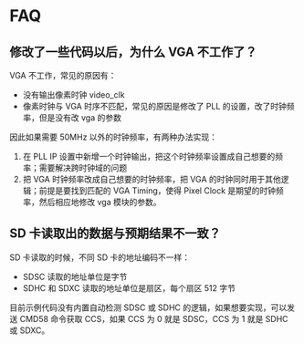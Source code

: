 # FAQ

## 修改了一些代码以后，为什么 VGA 不工作了？

VGA 不工作，常见的原因有：

- 没有输出像素时钟 video_clk
- 像素时钟与 VGA 时序不匹配，常见的原因是修改了 PLL 的设置，改了时钟频率，但是没有改 vga 的参数

因此如果需要 50MHz 以外的时钟频率，有两种办法实现：

1. 在 PLL IP 设置中新增一个时钟输出，把这个时钟频率设置成自己想要的频率；需要解决跨时钟域的问题
2. 把 VGA 时钟频率改成自己想要的时钟频率，把 VGA 的时钟同时用于其他逻辑；前提是要找到匹配的 VGA Timing，使得 Pixel Clock 是期望的时钟频率，然后相应地修改 vga 模块的参数。

## SD 卡读取出的数据与预期结果不一致？

SD 卡读取的时候，不同 SD 卡的地址编码不一样：

- SDSC 读取的地址单位是字节
- SDHC 和 SDXC 读取的地址单位是扇区，每个扇区 512 字节

目前示例代码没有内置自动检测 SDSC 或 SDHC 的逻辑，如果想要实现，可以发送 CMD58 命令获取 CCS，如果 CCS 为 0 就是 SDSC，CCS 为 1 就是 SDHC 或 SDXC。

